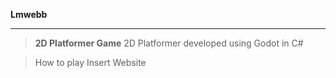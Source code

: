 **Lmwebb**

----------------------------

> **2D Platformer Game**
> 2D Platformer developed using Godot in C#

> How to play
> Insert Website
